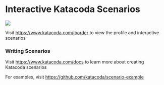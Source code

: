 # Interactive Katacoda Scenarios

[![](http://shields.katacoda.com/katacoda/jborder/count.svg)](https://www.katacoda.com/jborder "Get your profile on Katacoda.com")

Visit https://www.katacoda.com/jborder to view the profile and interactive scenarios

### Writing Scenarios
Visit https://www.katacoda.com/docs to learn more about creating Katacoda scenarios

For examples, visit https://github.com/katacoda/scenario-example
